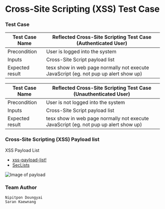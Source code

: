 # Cross-Site Scripting (XSS) Test Case

### Test Case

| Test Case Name | Reflected Cross-Site Scripting Test Case (Authenticated User) |
| --- | --- |
| Precondition |  User is logged into the system |
| Inputs | Cross-Site Script payload list |
| Expected result | tesx show in web page normally not execute JavaScript (eg. not pup up alert show up) |


| Test Case Name | Reflected Cross-Site Scripting Test Case (Unauthenticated User) |
| --- | --- |
| Precondition |  User is not logged into the system |
| Inputs | Cross-Site Script payload list |
| Expected result | tesx show in web page normally not execute JavaScript (eg. not pup up alert show up) |


### Cross-Site Scripting (XSS) Payload list
XSS Payload List
* [xss-payload-list!](https://github.com/payloadbox/xss-payload-list)
* [SecLists](https://github.com/danielmiessler/SecLists/tree/master/Fuzzing/XSS)







![Image of payload](https://ahictf.github.io/xsstestcase/imgs/payload.PNG)

### Team Author
```
Nipitpon Doungyai
Saran Kaewnang
```